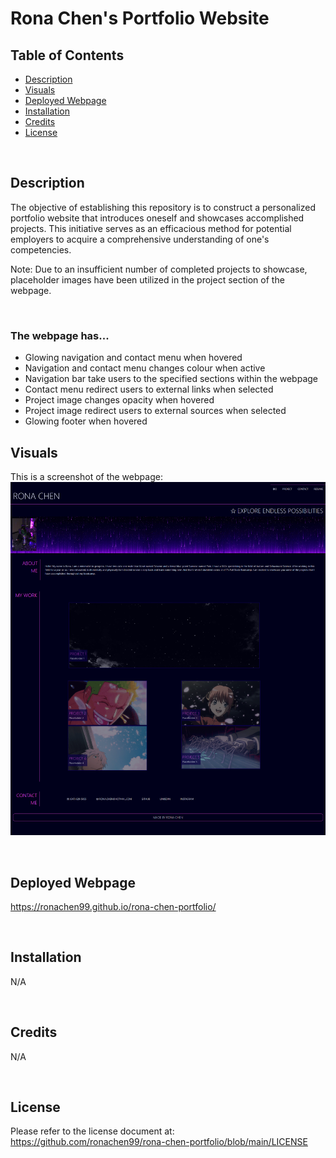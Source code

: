 # Rona Chen's Portfolio Website

## Table of Contents

- [Description](#description)
- [Visuals](#visuals)
- [Deployed Webpage](#deployed-webpage)
- [Installation](#installation)
- [Credits](#credits)
- [License](#license)

<br>

## Description

The objective of establishing this repository is to construct a personalized portfolio website that introduces oneself and showcases accomplished projects. This initiative serves as an efficacious method for potential employers to acquire a comprehensive understanding of one's competencies.

Note: Due to an insufficient number of completed projects to showcase, placeholder images have been utilized in the project section of the webpage.

<br>

### The webpage has...
- Glowing navigation and contact menu when hovered
- Navigation and contact menu changes colour when active
- Navigation bar take users to the specified sections within the webpage
- Contact menu redirect users to external links when selected
- Project image changes opacity when hovered
- Project image redirect users to external sources when selected
- Glowing footer when hovered

## Visuals

This is a screenshot of the webpage:
![A screenshot of the website.](./assets/images/Screenshot.png)

<br>

## Deployed Webpage

https://ronachen99.github.io/rona-chen-portfolio/

<br>

## Installation

N/A

<br>

## Credits

N/A

<br>

## License

Please refer to the license document at: https://github.com/ronachen99/rona-chen-portfolio/blob/main/LICENSE